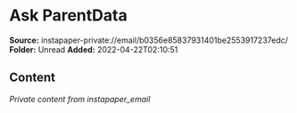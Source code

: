 # Ask ParentData

**Source:** instapaper-private://email/b0356e85837931401be2553917237edc/
**Folder:** Unread
**Added:** 2022-04-22T02:10:51




## Content
*Private content from instapaper_email*
